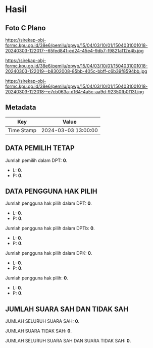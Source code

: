 # Hasil

## Foto C Plano

https://sirekap-obj-formc.kpu.go.id/38e6/pemilu/ppwp/15/04/03/10/01/1504031001018-20240303-122017--65fed841-ed24-45e4-9db7-f9821a112e4b.jpg

https://sirekap-obj-formc.kpu.go.id/38e6/pemilu/ppwp/15/04/03/10/01/1504031001018-20240303-122019--b8302008-85bb-405c-bbff-c6b39f8594bb.jpg

https://sirekap-obj-formc.kpu.go.id/38e6/pemilu/ppwp/15/04/03/10/01/1504031001018-20240303-122018--e7cb063a-d164-4a5c-aa9d-92350fb0f13f.jpg


## Metadata

| Key        | Value               |
| ---------- | ------------------- |
| Time Stamp | 2024-03-03 13:00:00 |


## DATA PEMILIH TETAP

Jumlah pemilih dalam DPT: **0**.
 * L: **0**.
 * P: **0**.

## DATA PENGGUNA HAK PILIH

Jumlah pengguna hak pilih dalam DPT: **0**.
 * L: **0**.
 * P: **0**.

Jumlah pengguna hak pilih dalam DPTb: **0**.
 * L: **0**.
 * P: **0**.

Jumlah pengguna hak pilih dalam DPK: **0**.
 * L: **0**.
 * P: **0**.

Jumlah pengguna hak pilih: **0**.
 * L: **0**.
 * P: **0**.

## JUMLAH SUARA SAH DAN TIDAK SAH

JUMLAH SELURUH SUARA SAH: **0**.

JUMLAH SUARA TIDAK SAH: **0**.

JUMLAH SELURUH SUARA SAH DAN SUARA TIDAK SAH: **0**.



